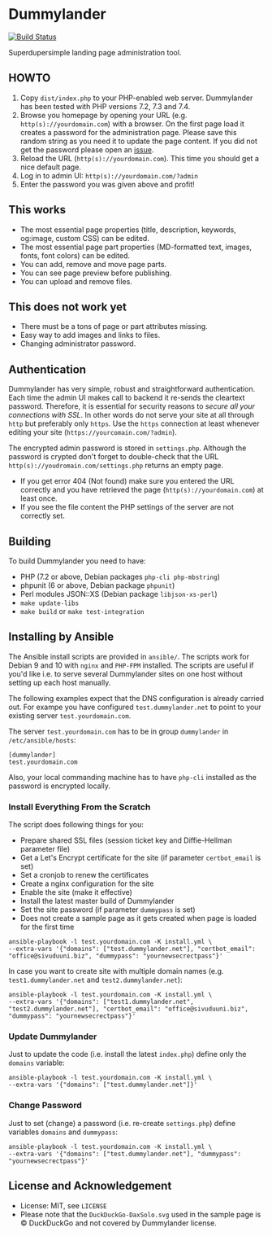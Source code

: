 # Dummylander

[![Build Status](https://travis-ci.org/mplattu/dummylander.svg?branch=master)](https://travis-ci.org/mplattu/dummylander)

Superdupersimple landing page administration tool.

## HOWTO

 1. Copy `dist/index.php` to your PHP-enabled web server. Dummylander has been tested with PHP versions 7.2, 7.3 and 7.4.
 1. Browse you homepage by opening your URL (e.g. `http(s)://yourdomain.com`) with a browser. On the first
    page load it creates a password for the administration page. Please save this random string as you
    need it to update the page content. If you did not get the password please open an
    [issue](https://github.com/mplattu/dummylander/issues).
 1. Reload the URL (`http(s)://yourdomain.com`). This time you should get a nice default page.
 1. Log in to admin UI: `http(s)://yourdomain.com/?admin`
 1. Enter the password you was given above and profit!

## This works

 * The most essential page properties (title, description, keywords, og:image, custom CSS) can be edited.
 * The most essential page part properties (MD-formatted text, images, fonts, font colors) can be edited.
 * You can add, remove and move page parts.
 * You can see page preview before publishing.
 * You can upload and remove files.

## This does not work yet

 * There must be a tons of page or part attributes missing.
 * Easy way to add images and links to files.
 * Changing administrator password.

## Authentication

Dummylander has very simple, robust and straightforward authentication. Each time the
admin UI makes call to backend it re-sends the cleartext password. Therefore,
it is essential for security reasons to *secure all your connections with SSL*.
In other words do not serve your site at all through `http` but preferably only `https`. Use
the `https` connection at least  whenever editing your site (`https://yourcomain.com/?admin`).

The encrypted admin password is stored in `settings.php`. Although the password is crypted
don't forget to double-check that the URL `http(s)://youdromain.com/settings.php`
returns an empty page.
 * If you get error 404 (Not found) make sure you entered the URL correctly and
   you have retrieved the page (`http(s)://yourdomain.com`) at least once.
 * If you see the file content the PHP settings of the server are not correctly set.

## Building

To build Dummylander you need to have:
 * PHP (7.2 or above, Debian packages `php-cli php-mbstring`)
 * phpunit (6 or above, Debian package `phpunit`)
 * Perl modules JSON::XS (Debian package `libjson-xs-perl`)
 * `make update-libs`
 * `make build` or `make test-integration`

## Installing by Ansible

The Ansible install scripts are provided in `ansible/`. The scripts work for Debian 9
and 10 with `nginx` and `PHP-FPM` installed. The scripts are useful if you'd like i.e. to
serve several Dummylander sites on one host without setting up each host manually.

The following examples expect that the DNS configuration is already carried out. For exampe you have configured `test.dummylander.net` to point to your existing server `test.yourdomain.com`.

The server `test.yourdomain.com` has to be in group `dummylander` in `/etc/ansible/hosts`:

```
[dummylander]
test.yourdomain.com
```

Also, your local commanding machine has to have `php-cli` installed as the password is encrypted locally.

### Install Everything From the Scratch

The script does following things for you:
 * Prepare shared SSL files (session ticket key and Diffie-Hellman parameter file)
 * Get a Let's Encrypt certificate for the site (if parameter `certbot_email` is set)
 * Set a cronjob to renew the certificates
 * Create a nginx configuration for the site
 * Enable the site (make it effective)
 * Install the latest master build of Dummylander
 * Set the site password (if parameter `dummypass` is set)
 * Does not create a sample page as it gets created when page is loaded for the first time

```
ansible-playbook -l test.yourdomain.com -K install.yml \
--extra-vars '{"domains": ["test.dummylander.net"], "certbot_email": "office@sivuduuni.biz", "dummypass": "yournewsecrectpass"}'
```

In case you want to create site with multiple domain names (e.g. `test1.dummylander.net` and `test2.dummylander.net`):

```
ansible-playbook -l test.yourdomain.com -K install.yml \
--extra-vars '{"domains": ["test1.dummylander.net", "test2.dummylander.net"], "certbot_email": "office@sivuduuni.biz", "dummypass": "yournewsecrectpass"}'
```

### Update Dummylander
Just to update the code (i.e. install the latest `index.php`) define only the `domains` variable:

```
ansible-playbook -l test.yourdomain.com -K install.yml \
--extra-vars '{"domains": ["test.dummylander.net"]}'
```

### Change Password

Just to set (change) a password (i.e. re-create `settings.php`) define variables `domains` and `dummypass`:

```
ansible-playbook -l test.yourdomain.com -K install.yml \
--extra-vars '{"domains": ["test.dummylander.net"], "dummypass": "yournewsecrectpass"}'
```

## License and Acknowledgement

 * License: MIT, see `LICENSE`
 * Please note that the `DuckDuckGo-DaxSolo.svg` used in the sample page is &copy; DuckDuckGo and not covered by Dummylander license.
